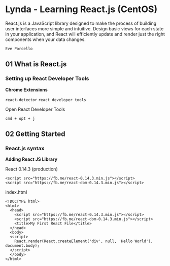 # Lynda - Learning React.js (CentOS)
React.js is a JavaScript library designed to make the process of building user interfaces more simple and intuitive. Design basic views for each state in your application, and React will efficiently update and render just the right components when your data changes.

`Eve Porcello`

## 01 What is React.js
### Setting up React Developer Tools

**Chrome Extensions**

`react-detector` `react developer tools`

Open React Developer Tools

`cmd + opt + j`

## 02 Getting Started
### React.js syntax

**Adding React JS Library**

React 0.14.3 (production)
```
<script src="https://fb.me/react-0.14.3.min.js"></script>
<script src="https://fb.me/react-dom-0.14.3.min.js"></script>
```

index.html
```
<!DOCTYPE html>
<html>
  <head>
    <script src="https://fb.me/react-0.14.3.min.js"></script>
    <script src="https://fb.me/react-dom-0.14.3.min.js"></script>
    <title>My First React File</title>
  </head>
  <body>
  <script>
    React.render(React.createElement('div', null, 'Hello World'), document.body);
  </script>
  </body>
</html>
```
